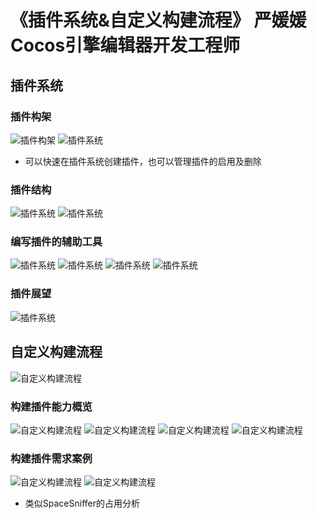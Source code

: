 # 《插件系统&自定义构建流程》 严媛媛 Cocos引擎编辑器开发工程师

## 插件系统

### 插件构架

![&#x63D2;&#x4EF6;&#x6784;&#x67B6;](.gitbook/assets/01%20%284%29.webp) ![&#x63D2;&#x4EF6;&#x7CFB;&#x7EDF;](.gitbook/assets/02%20%283%29.webp)

* 可以快速在插件系统创建插件，也可以管理插件的启用及删除

### 插件结构

![&#x63D2;&#x4EF6;&#x7CFB;&#x7EDF;](.gitbook/assets/03%20%283%29.webp) ![&#x63D2;&#x4EF6;&#x7CFB;&#x7EDF;](.gitbook/assets/04%20%283%29.webp)

### 编写插件的辅助工具

![&#x63D2;&#x4EF6;&#x7CFB;&#x7EDF;](.gitbook/assets/05%20%283%29.webp) ![&#x63D2;&#x4EF6;&#x7CFB;&#x7EDF;](.gitbook/assets/06%20%283%29.webp) ![&#x63D2;&#x4EF6;&#x7CFB;&#x7EDF;](.gitbook/assets/07%20%283%29.webp) ![&#x63D2;&#x4EF6;&#x7CFB;&#x7EDF;](.gitbook/assets/08%20%283%29.webp)

### 插件展望

![&#x63D2;&#x4EF6;&#x7CFB;&#x7EDF;](.gitbook/assets/09%20%283%29.webp)

## 自定义构建流程

![&#x81EA;&#x5B9A;&#x4E49;&#x6784;&#x5EFA;&#x6D41;&#x7A0B;](.gitbook/assets/10%20%283%29.webp)

### 构建插件能力概览

![&#x81EA;&#x5B9A;&#x4E49;&#x6784;&#x5EFA;&#x6D41;&#x7A0B;](.gitbook/assets/11%20%283%29.webp) ![&#x81EA;&#x5B9A;&#x4E49;&#x6784;&#x5EFA;&#x6D41;&#x7A0B;](.gitbook/assets/12%20%282%29.webp) ![&#x81EA;&#x5B9A;&#x4E49;&#x6784;&#x5EFA;&#x6D41;&#x7A0B;](.gitbook/assets/13%20%282%29.webp) ![&#x81EA;&#x5B9A;&#x4E49;&#x6784;&#x5EFA;&#x6D41;&#x7A0B;](.gitbook/assets/14%20%283%29.webp)

### 构建插件需求案例

![&#x81EA;&#x5B9A;&#x4E49;&#x6784;&#x5EFA;&#x6D41;&#x7A0B;](.gitbook/assets/15%20%282%29.webp) ![&#x81EA;&#x5B9A;&#x4E49;&#x6784;&#x5EFA;&#x6D41;&#x7A0B;](.gitbook/assets/16%20%283%29.webp)

* 类似SpaceSniffer的占用分析

